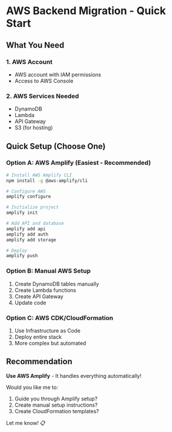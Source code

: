 # AWS Backend Migration - Quick Start

## What You Need

### 1. AWS Account
- AWS account with IAM permissions
- Access to AWS Console

### 2. AWS Services Needed
- DynamoDB
- Lambda
- API Gateway
- S3 (for hosting)

## Quick Setup (Choose One)

### Option A: AWS Amplify (Easiest - Recommended)
```bash
# Install AWS Amplify CLI
npm install -g @aws-amplify/cli

# Configure AWS
amplify configure

# Initialize project
amplify init

# Add API and database
amplify add api
amplify add auth
amplify add storage

# Deploy
amplify push
```

### Option B: Manual AWS Setup
1. Create DynamoDB tables manually
2. Create Lambda functions
3. Create API Gateway
4. Update code

### Option C: AWS CDK/CloudFormation
1. Use Infrastructure as Code
2. Deploy entire stack
3. More complex but automated

## Recommendation

**Use AWS Amplify** - It handles everything automatically!

Would you like me to:
1. Guide you through Amplify setup?
2. Create manual setup instructions?
3. Create CloudFormation templates?

Let me know! 📋

